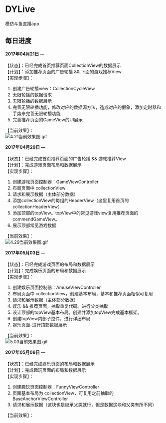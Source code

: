 # DYLive
模仿斗鱼直播app


## 每日进度

**2017年04月21日 —** <br><br>
【状态】：已经完成首页推荐页面CollectionView的数据展示<br>
【计划】：添加推荐页面的广告轮播 && 下面的游戏推荐View<br>
【实现步骤】：
1. 创建广告轮播view：CollectionCycleView
2. 无限轮播的数据请求
3. 无限轮播的数据展示
4. 完善无限轮播功能，修改对应的数据源方法，造成对应的假象，添加定时器和手势来完善无限轮播功能
5. 完善推荐页面的GameView的UI展示


【当前效果】：<br>
![4.21当前效果图.gif](http://oozx6yayl.bkt.clouddn.com/default.gif)


**2017年04月29日 —** <br><br>
【状态】：已经完成首页推荐页面的广告轮播 && 游戏推荐View<br>
【计划】：完成游戏页面布局和数据展示<br>
【实现步骤】：
1. 创建游戏页面控制器：GameViewController
2. 布局页面中 collectionView
3. 请求和展示数据（主体部分数据）
4. 添加collectionView的每组的HeaderView（这里复用首页的collectionHeaderView）
5. 添加顶部的topView。topView中的常见游戏view复用推荐页面的commendGameView。
6. 展示顶部常见游戏数据

【当前效果】：<br>
![4.29当前效果图.gif](http://oozx6yayl.bkt.clouddn.com/4.29-DYLive.gif)


**2017年05月03日 —** <br><br>
【状态】：已经完成游戏页面的布局和数据展示<br>
【计划】：完成娱乐页面的布局和数据展示<br>
【实现步骤】：
1. 创建娱乐页面控制器：AmuseViewController
2. 布局页面中 collectionView，创建基本布局，基本和推荐页面相似可复用
3. 请求和展示数据（主体部分数据）
4. 娱乐 && 推荐页面，抽取重复代码。进行父类抽取
5. 设计顶部的topView基本布局。创建并添加topView完成基本框架。
6. 创建topView内部子控件，进行详细布局
7. 娱乐页面-进行顶部数据展示

【当前效果】：<br>
![5.03当前效果图.gif](http://oozx6yayl.bkt.clouddn.com/5.03-DYLive.gif)


**2017年05月06日 —** <br><br>
【状态】：已经完成娱乐页面的布局和数据展示<br>
【计划】：完成趣玩页面的布局和数据展示<br>
【实现步骤】：
1. 创建趣玩页面控制器：FunnyViewController
2. 页面基本布局为 collectionView，可复用之前抽取的BaseAnchorViewController
3. 请求和展示数据（这块也是继承父类就行，但是数据这块和父类有所不同）


【当前效果】：<br>
